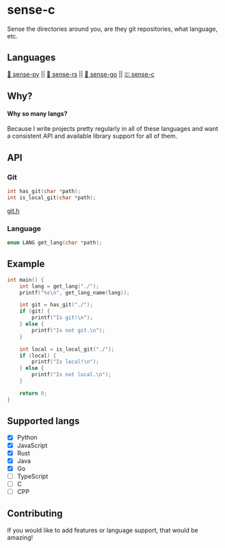 # sense-c
Sense the directories around you, are they git repositories, what language, etc.

## Languages
[ :snake: sense-py](https://github.com/JakeRoggenbuck/sense-py) || [:crab: sense-rs](https://github.com/JakeRoggenbuck/sense-rs) || 
[:hamster: sense-go](https://github.com/JakeRoggenbuck/sense-go) || [🇨 sense-c](https://github.com/JakeRoggenbuck/sense-c)

## Why?
#### Why so many langs?
Because I write projects pretty regularly in all of these languages and want a consistent API and available library support for all of them.

## API

### Git

```c
int has_git(char *path);
int is_local_git(char *path);
```

[git.h](https://github.com/JakeRoggenbuck/sense-c/blob/main/src/git.h)

### Language
```c
enum LANG get_lang(char *path);
```

## Example
```c
int main() {
    int lang = get_lang("./");
    printf("%s\n", get_lang_name(lang));

	int git = has_git("./");
	if (git) {
		printf("Is git!\n");
	} else {
		printf("Is not git.\n");
	}

	int local = is_local_git("./");
	if (local) {
		printf("Is local!\n");
	} else {
		printf("Is not local.\n");
	}

    return 0;
}
```

## Supported langs
- [x] Python
- [x] JavaScript
- [x] Rust
- [x] Java
- [x] Go
- [ ] TypeScript
- [ ] C
- [ ] CPP

## Contributing
If you would like to add features or language support, that would be amazing!
